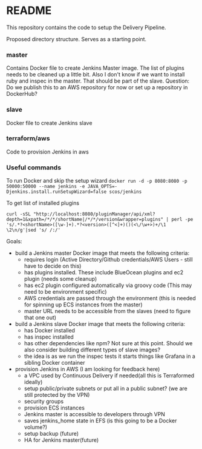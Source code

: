 # README

This repository contains the code to setup the Delivery Pipeline.

Proposed directory structure. Serves as a starting point.

### master  
Contains Docker file to create Jenkins Master image. The list of plugins needs to be cleaned up a little bit. Also I don't know if we want to install ruby and inspec in the master. That should be part of the slave.
Question: Do we publish this to an AWS repository for now or set up a repository in DockerHub?

### slave
Docker file to create Jenkins slave

### terraform/aws
Code to provision Jenkins in aws

### Useful commands
To run Docker and skip the setup wizard
```docker run -d -p 8080:8080 -p 50000:50000 --name jenkins -e JAVA_OPTS=-Djenkins.install.runSetupWizard=false scos/jenkins```

To get list of installed plugins

```curl -sSL "http://localhost:8080/pluginManager/api/xml?depth=1&xpath=/*/*/shortName|/*/*/version&wrapper=plugins" | perl -pe 's/.*?<shortName>([\w-]+).*?<version>([^<]+)()(<\/\w+>)+/\1 \2\n/g'|sed 's/ /:/'```


Goals:
* build a Jenkins master Docker image that meets the following criteria:
  * requires login (Active Directory/Github credentials/AWS Users - still have to decide on this)
  * has plugins installed. These include BlueOcean plugins and ec2 plugin (needs some cleanup)
  * has ec2 plugin configured automatically via groovy code (This may need to be environment specific)
  * AWS credentials are passed through the environment (this is needed for spinning up ECS instances from the master)
  * master URL needs to be accessible from the slaves (need to figure that one out)
* build a Jenkins slave Docker image that meets the following criteria:
  * has Docker installed
  * has inspec installed
  * has other dependencies like npm? Not sure at this point. Should we also consider building different types of slave images?
  * the idea is as we run the inspec tests it starts things like Grafana in a sibling Docker container
* provision Jenkins in AWS (I am looking for feedback here)
  * a VPC used by Continuous Delivery if needed(all this is Terraformed ideally)
  * setup public/private subnets or put all in a public subnet? (we are still protected by the VPN)
  * security groups
  * provision ECS instances
  * Jenkins master is accessible to developers through VPN
  * saves jenkins_home state in EFS (is this going to be a Docker volume?)
  * setup backup (future)
  * HA for Jenkins master(future)
